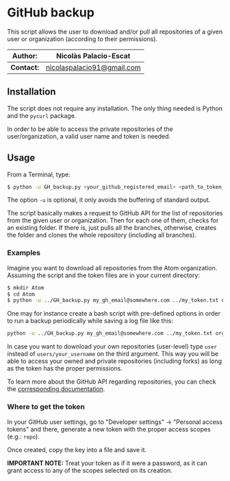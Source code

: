 # GitHub backup

This script allows the user to download and/or pull all repositories of a given
user or organization (according to their permissions).

**Author:**  | Nicolàs Palacio-Escat
------------ | --------------------------
**Contact:** | nicolaspalacio91@gmail.com


## Installation

The script does not require any installation. The only thing needed is Python
and the `pycurl` package.

In order to be able to access the private repositories of the user/organization,
a valid user name and token is needed.

## Usage

From a Terminal, type:

```bash
$ python -u GH_backup.py <your_github_registered_email> <path_to_token_file> <orgs|users>/<org/user_name>
```

The option `-u` is optional, it only avoids the buffering of standard output.

The script basically makes a request to GitHub API for the list of repositories
from the given user or organization. Then for each one of them, checks for an
existing folder. If there is, just pulls all the branches, otherwise, creates
the folder and clones the whole repository (including all branches).

### Examples

Imagine you want to download all repositories from the Atom organization.
Assuming the script and the token files are in your current directory:

```bash
$ mkdir Atom
$ cd Atom
$ python -u ../GH_backup.py my_gh_email@somewhere.com ../my_token.txt orgs/Atom
```

One may for instance create a bash script with pre-defined options in order to
run a backup periodically while saving a log file like this:

```bash
python -u ../GH_backup.py my_gh_email@somewhere.com ../my_token.txt orgs/Atom 2>&1 | tee my_log_file.txt
```

In case you want to download your own repositories (user-level) type `user`
instead of `users/your_username` on the third argument. This way you will be
able to access your owned and private repositories (including forks) as long as
the token has the proper permissions.

To learn more about the GitHub API regarding repositories, you can check the
[corresponding documentation](https://developer.github.com/v3/repos/).

### Where to get the token

In your GitHub user settings, go to "Developer settings" -> "Personal access
tokens" and there, generate a new token with the proper access scopes (e.g.:
`repo`).

Once created, copy the key into a file and save it.

**IMPORTANT NOTE:** Treat your token as if it were a password, as it can grant access to any of the scopes selected on its creation.
